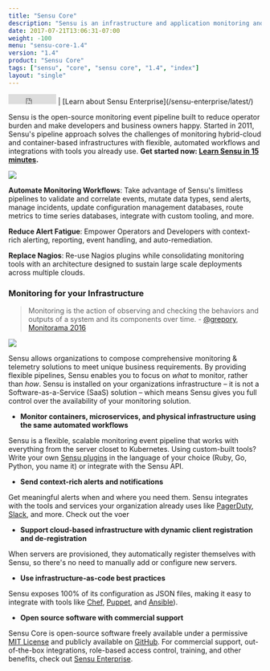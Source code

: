 ```yaml
---
title: "Sensu Core"
description: "Sensu is an infrastructure and application monitoring and telemetry solution that provides a framework for monitoring infrastructure, service & application health, and business KPIs."
date: 2017-07-21T13:06:31-07:00
weight: -100
menu: "sensu-core-1.4"
version: "1.4"
product: "Sensu Core"
tags: ["sensu", "core", "sensu core", "1.4", "index"]
layout: "single"
---
```


<iframe src="https://ghbtns.com/github-btn.html?user=sensu&repo=sensu&type=star&count=true" frameborder="0" scrolling="0" width="95px" height="20px"></iframe> | [Learn about Sensu Enterprise](/sensu-enterprise/latest/)

Sensu is the open-source monitoring event pipeline built to reduce operator burden and make developers and business owners happy.
Started in 2011, Sensu's pipeline approach solves the challenges of monitoring hybrid-cloud and container-based infrastructures with flexible, automated workflows and integrations with tools you already use.
<b>Get started now: [Learn Sensu in 15 minutes](quick-start/learn-sensu-basics/).</b>

<img src="/images/new-multi-pipe.jpeg">

**Automate Monitoring Workflows**: Take advantage of Sensu's limitless pipelines to validate and correlate events, mutate data types, send alerts, manage incidents, update configuration management databases, route metrics to time series databases, integrate with custom tooling, and more.

**Reduce Alert Fatigue**: Empower Operators and Developers with context-rich alerting, reporting, event handling, and auto-remediation.

**Replace Nagios**: Re-use Nagios plugins while consolidating monitoring tools with an architecture designed to sustain large scale deployments across multiple clouds.

### Monitoring for your Infrastructure

> Monitoring is the action of observing and checking the behaviors and outputs of a system and its components over time. - [@grepory](https://twitter.com/grepory), [Monitorama 2016](https://vimeo.com/173610062)

<img src="/images/sys-context.jpeg">

Sensu allows organizations to compose comprehensive monitoring & telemetry
solutions to meet unique business requirements. By providing flexible pipelines,
Sensu enables you to focus on _what_ to monitor, rather than _how_.
Sensu is installed on your organizations infrastructure &ndash; it is not
a Software-as-a-Service (SaaS) solution &ndash; which means Sensu gives you full
control over the availability of your monitoring solution.

- **Monitor containers, microservices, and physical infrastructure using the same automated workflows**

Sensu is a flexible, scalable monitoring event pipeline that works with
everything from the server closet to Kubernetes. Using custom-built tools?
Write your own [Sensu plugins][4] in the language of your choice (Ruby, Go, Python, you name it)
or integrate with the Sensu API.

- **Send context-rich alerts and notifications**

Get meaningful alerts when and where you need them.
Sensu integrates with the tools and services your organization already
uses like [PagerDuty][1], [Slack][2], and more. Check out the voer

- **Support cloud-based infrastructure with dynamic client registration and de-registration**

When servers are provisioned, they automatically register themselves with
Sensu, so there's no need to manually add or configure new servers.

- **Use infrastructure-as-code best practices**

Sensu exposes 100% of its configuration as JSON files, making it easy
to integrate with tools like [Chef][9], [Puppet][10], and [Ansible][11]).

- **Open source software with commercial support**

Sensu Core is open-source software freely available under a
permissive [MIT License][12] and publicly available on [GitHub][13].
For commercial support, out-of-the-box integrations, role-based access
control, training, and other benefits, check out [Sensu Enterprise][14].

[1]:  https://www.pagerduty.com
[2]:  https://slack.com
[4]:  /plugins/latest/reference/
[9]:  http://www.chef.io
[10]: https://puppetlabs.com
[11]: http://www.ansible.com
[12]: https://github.com/sensu/sensu/blob/master/MIT-LICENSE.txt
[13]: http://github.com/sensu/sensu
[14]: https://sensuapp.org/enterprise
